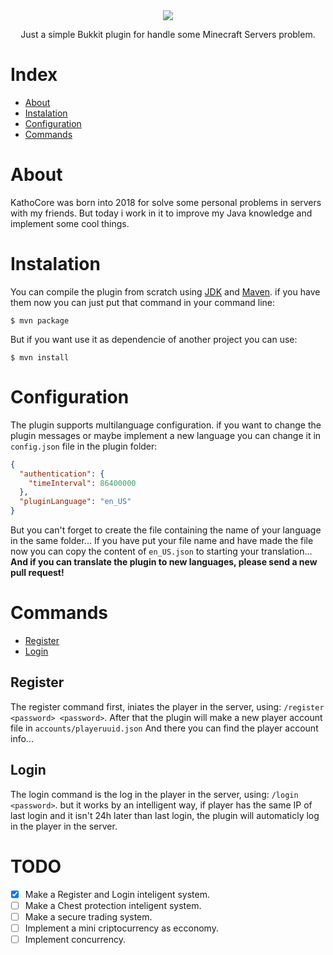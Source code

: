 <div align="center">
  <img src="https://i.imgur.com/MKqkXDN.png"><br>
  <p>Just a simple Bukkit plugin for handle some Minecraft Servers problem.</p>
</div>

Index
=================
* [About](#about)
* [Instalation](#instalation)
* [Configuration](#configuration)
* [Commands](#commands)

About
=================
KathoCore was born into 2018 for solve some personal problems in servers with my friends. But today i work in it to improve my Java knowledge and implement some cool things.

Instalation
=================
You can compile the plugin from scratch using [JDK](http://www.oracle.com/technetwork/java/javase/downloads/index.html) and [Maven](http://maven.apache.org). if you have them now you can just put that command in your command line:
```
$ mvn package
```
But if you want use it as dependencie of another project you can use:
```
$ mvn install
```

Configuration
=================
The plugin supports multilanguage configuration. if you want to change the plugin messages or maybe implement a new language you can change it in `config.json` file in the plugin folder:
```json
{
  "authentication": {
    "timeInterval": 86400000
  },
  "pluginLanguage": "en_US"
}
```
But you can't forget to create the file containing the name of your language in the same folder...
If you have put your file name and have made the file now you can copy the content of `en_US.json` to starting your translation...
**And if you can translate the plugin to new languages, please send a new pull request!**

Commands
=================
* [Register](#register)
* [Login](#login)

Register
-----------------

The register command first, iniates the player in the server, using: `/register <password> <password>`.
After that the plugin will make a new player account file in `accounts/playeruuid.json`
And there you can find the player account info...

Login
-----------------

The login command is the log in the player in the server, using: `/login <password>`. but it works by an intelligent way, if player has the same IP of last login and it isn't 24h later than last login, the plugin will automaticly log in the player in the server.

TODO
=================
- [X] Make a Register and Login inteligent system.
- [ ] Make a Chest protection inteligent system.
- [ ] Make a secure trading system.
- [ ] Implement a mini criptocurrency as ecconomy.
- [ ] Implement concurrency. 
